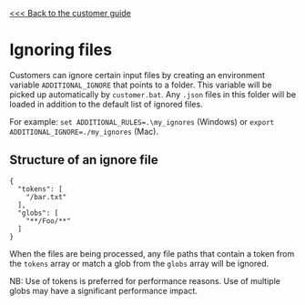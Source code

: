 [<<< Back to the customer guide](../customer_guide.md)

# Ignoring files

Customers can ignore certain input files by creating an environment variable `ADDITIONAL_IGNORE` that points to a folder. This variable will be picked up automatically by `customer.bat`. Any `.json` files in this folder will be loaded in addition to the default list of ignored files.

For example: `set ADDITIONAL_RULES=.\my_ignores` (Windows) or `export ADDITIONAL_IGNORE=./my_ignores` (Mac).

## Structure of an ignore file

    {
      "tokens": [
        "/bar.txt"
      ],
      "globs": [
        "**/Foo/**"
      ]
    }

When the files are being processed, any file paths that contain a token from the `tokens` array or match a glob from the `globs` array will be ignored.

NB: Use of tokens is preferred for performance reasons. Use of multiple globs may have a significant performance impact.
